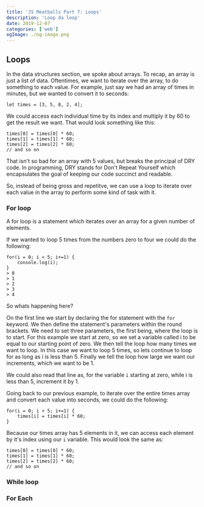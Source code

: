 ```yaml
---
title: 'JS Meatballs Part 7: Loops'
description: 'Loop da loop'
date: 2019-12-07
categories: ['web']
ogImage: ./og-image.png
---
```


## Loops

In the data structures section, we spoke about arrays. To recap, an array is just a list of data. Oftentimes, we want to iterate over the array, to do something to each value. For example, just say we had an array of times in minutes, but we wanted to convert it to seconds:

```
let times = [3, 5, 8, 2, 4];
```

We could access each individual time by its index and multiply it by 60 to get the result we want. That would look something like this:

```
times[0] = times[0] * 60;
times[1] = times[1] * 60;
times[2] = times[2] * 60;
// and so on
```

That isn't so bad for an array with 5 values, but breaks the principal of DRY code. In programming, DRY stands for Don't Repeat Yourself which encapsulates the goal of keeping our code succinct and readable.

So, instead of being gross and repetitve, we can use a loop to iterate over each value in the array to perform some kind of task with it.

### For loop

A for loop is a statement which iterates over an array for a given number of elements.

If we wanted to loop 5 times from the numbers zero to four we could do the following:

```
for(i = 0; i < 5; i+=1) {
    console.log(i);
}
> 0
> 1
> 2
> 3
> 4
```

So whats happening here?

On the first line we start by declaring the for statement with the `for` keyword. We then define the statement's parameters within the round brackets. We need to set three parameters, the first being, where the loop is to start. For this example we start at zero, so we set a variable called i to be equal to our starting point of zero. We then tell the loop how many times we want to loop. In this case we want to loop 5 times, so lets continue to loop for as long as i is less than 5. Finally we tell the loop how large we want our increments, which we want to be 1. 

We could also read that line as, for the variable `i` starting at zero, while i is less than 5, increment it by 1.

Going back to our previous example, to iterate over the entire times array and convert each value into seconds, we could do the following:

```
for(i = 0; i < 5; i+=1) {
    times[i] = times[i] * 60;
}
```

Because our times array has 5 elements in it, we can access each element by it's index using our `i` variable. This would look the same as:

```
times[0] = times[0] * 60;
times[1] = times[1] * 60;
times[2] = times[2] * 60;
// and so on
```

### While loop

### For Each

